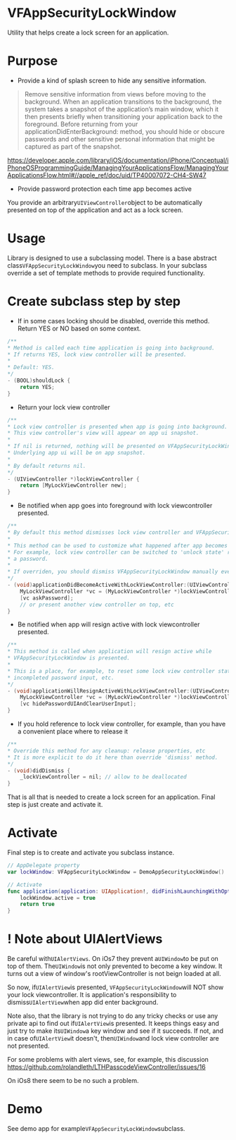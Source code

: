 VFAppSecurityLockWindow
=======================
Utility that helps create a lock screen for an application.

Purpose
=

* Provide a kind of splash screen to hide any sensitive information.

> Remove sensitive information from views before moving to the background. When an application transitions to the background, the system takes a snapshot of the application’s main window, which it then presents briefly when transitioning your application back to the foreground. Before returning from your applicationDidEnterBackground: method, you should hide or obscure passwords and other sensitive personal information that might be captured as part of the snapshot.

https://developer.apple.com/library/iOS/documentation/iPhone/Conceptual/iPhoneOSProgrammingGuide/ManagingYourApplicationsFlow/ManagingYourApplicationsFlow.html#//apple_ref/doc/uid/TP40007072-CH4-SW47

* Provide password protection each time app becomes active

You provide an arbitrary```UIViewController```object to be automatically presented on top of the application and act as a lock screen.

Usage
=

Library is designed to use a subclassing model.
There is a base abstract class```VFAppSecurityLockWindow```you need to subclass.
In your subclass override a set of template methods to provide required functionality.

Create subclass step by step
=
* If in some cases locking should be disabled, override this method. Return YES or NO based on some context.
```objective-c
/**
* Method is called each time application is going into background.
* If returns YES, lock view controller will be presented.
*
* Default: YES.
*/
- (BOOL)shouldLock {
    return YES;
}
```

* Return your lock view controller
```objective-c
/**
* Lock view controller is presented when app is going into background.
* This view controller's view will appear on app ui snapshot.
*
* If nil is returned, nothing will be presented on VFAppSecurityLockWindow
* Underlying app ui will be on app snapshot.
*
* By default returns nil.
*/
- (UIViewController *)lockViewController {
    return [MyLockViewController new];
}
```

* Be notified when app goes into foreground with lock viewcontroller presented.
```objective-c
/**
* By default this method dismisses lock view controller and VFAppSecurityLockWindow itself.
*
* This method can be used to customize what happened after app becomes active.
* For example, lock view controller can be switched to 'unlock state' requesting
* a password.
*
* If overriden, you should dismiss VFAppSecurityLockWindow manually eventually.
*/
- (void)applicationDidBecomeActiveWithLockViewController:(UIViewController *)lockViewController {
    MyLockViewController *vc = (MyLockViewController *)lockViewController;
    [vc askPassword];
    // or present another view controller on top, etc
}
```

* Be notified when app will resign active with lock viewcontroller presented.
```objective-c
/**
* This method is called when application will resign active while
* VFAppSecurityLockWindow is presented.
*
* This is a place, for example, to reset some lock view controller state:
* incompleted password input, etc.
*/
- (void)applicationWillResignActiveWithLockViewController:(UIViewController *)lockViewController {
    MyLockViewController *vc = (MyLockViewController *)lockViewController;
    [vc hidePasswordUIAndClearUserInput];
}
```

* If you hold reference to lock view controller, for example, than you have a convenient place where to release it
```objective-c
/**
* Override this method for any cleanup: release properties, etc
* It is more explicit to do it here than override 'dismiss' method.
*/
- (void)didDismiss {
    _lockViewController = nil; // allow to be deallocated
}
```

That is all that is needed to create a lock screen for an application. Final step is just create and activate it.

Activate
=

Final step is to create and activate you subclass instance.
```swift
// AppDelegate property
var lockWindow: VFAppSecurityLockWindow = DemoAppSecurityLockWindow()

// Activate
func application(application: UIApplication!, didFinishLaunchingWithOptions launchOptions: NSDictionary!) -> Bool {
    lockWindow.active = true
    return true
}
```

! Note about UIAlertViews
=

Be careful with```UIAlertViews```. On iOs7 they prevent a```UIWindow```to be put on top of them. The```UIWindow```is not only prevented to become a key window. It turns out a view of window's rootViewController is not beign loaded at all.

So now, if```UIAlertView```is presented, ```VFAppSecurityLockWindow```will NOT show your lock viewcontroller.
It is application's responsibility to dismiss```UIAlertView```when app did enter background.

Note also, that the library is not trying to do any tricky checks or use any private api to find out if```UIAlertView```is presented. It keeps things easy and just try to make its```UIWindow```a key window and see if it succeeds. If not, and in case of```UIAlertView```it doesn't, then```UIWindow```and lock view controller are not presented.

For some problems with alert views, see, for example, this discussion https://github.com/rolandleth/LTHPasscodeViewController/issues/16

On iOs8 there seem to be no such a problem.

Demo
=

See demo app for example```VFAppSecurityLockWindow```subclass.
